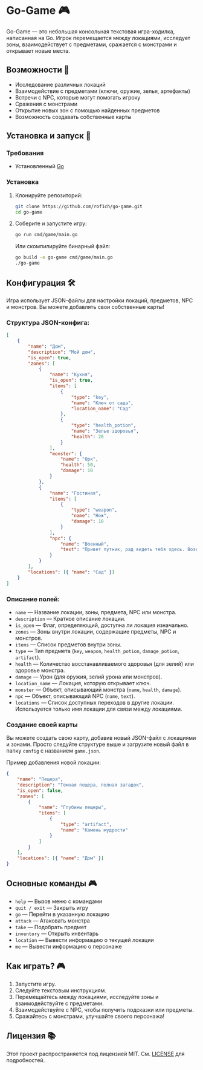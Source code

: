 # Go-Game 🎮

Go-Game — это небольшая консольная текстовая игра-ходилка, написанная на Go. Игрок перемещается между локациями, исследует зоны, взаимодействует с предметами, сражается с монстрами и открывает новые места.

## Возможности 🎲

- Исследование различных локаций
- Взаимодействие с предметами (ключи, оружие, зелья, артефакты)
- Встречи с NPC, которые могут помогать игроку
- Сражения с монстрами
- Открытие новых зон с помощью найденных предметов
- Возможность создавать собственные карты

## Установка и запуск 🚀

### Требования

- Установленный [Go](https://go.dev/dl/)

### Установка

1. Клонируйте репозиторий:
   ```sh
   git clone https://github.com/rof1ch/go-game.git
   cd go-game
   ```
2. Соберите и запустите игру:
   ```sh
   go run cmd/game/main.go
   ```
   Или скомпилируйте бинарный файл:
   ```sh
   go build -o go-game cmd/game/main.go
   ./go-game
   ```

## Конфигурация 🛠

Игра использует JSON-файлы для настройки локаций, предметов, NPC и монстров. Вы можете добавлять свои собственные карты!

### Структура JSON-конфига:

```json
[
	{
		"name": "Дом",
		"description": "Мой дом",
		"is_open": true,
		"zones": [
			{
				"name": "Кухня",
				"is_open": true,
				"items": [
					{
						"type": "key",
						"name": "Ключ от сада",
						"location_name": "Сад"
					},
					{
						"type": "health_potion",
						"name": "Зелье здоровья",
						"health": 20
					}
				],
				"monster": {
					"name": "Орк",
					"health": 50,
					"damage": 10
				}
			},
			{
				"name": "Гостиная",
				"items": [
					{
						"type": "weapon",
						"name": "Нож",
						"damage": 10
					}
				],
				"npc": {
					"name": "Военный",
					"text": "Привет путник, рад видеть тебя здесь. Возьми нож для борьбы с монстрами"
				}
			}
		],
		"locations": [{ "name": "Сад" }]
	}
]
```

### Описание полей:

- `name` — Название локации, зоны, предмета, NPC или монстра.
- `description` — Краткое описание локации.
- `is_open` — Флаг, определяющий, доступна ли локация изначально.
- `zones` — Зоны внутри локации, содержащие предметы, NPC и монстров.
- `items` — Список предметов внутри зоны.
- `type` — Тип предмета (`key`, `weapon`, `health_potion`, `damage_potion`, `artifact`).
- `health` — Количество восстанавливаемого здоровья (для зелий) или здоровье монстра.
- `damage` — Урон (для оружия, зелий урона или монстров).
- `location_name` — Локация, которую открывает ключ.
- `monster` — Объект, описывающий монстра (`name`, `health`, `damage`).
- `npc` — Объект, описывающий NPC (`name`, `text`).
- `locations` — Список доступных переходов в другие локации. Используется только имя локации для связи между локациями.

### Создание своей карты

Вы можете создать свою карту, добавив новый JSON-файл с локациями и зонами. Просто следуйте структуре выше и загрузите новый файл в папку `config` с названием `game.json`.

Пример добавления новой локации:

```json
{
	"name": "Пещера",
	"description": "Темная пещера, полная загадок",
	"is_open": false,
	"zones": [
		{
			"name": "Глубины пещеры",
			"items": [
				{
					"type": "artifact",
					"name": "Камень мудрости"
				}
			]
		}
	],
	"locations": [{ "name": "Дом" }]
}
```

## Основные команды 🎮

- `help` — Вызов меню с командами
- `quit / exit` — Закрыть игру
- `go` — Перейти в указанную локацию
- `attack` — Атаковать монстра
- `take` — Подобрать предмет
- `inventory` — Открыть инвентарь
- `location` — Вывести информацию о текущей локации
- `me` — Вывести информацию о персонаже

## Как играть? 🎮

1. Запустите игру.
2. Следуйте текстовым инструкциям.
3. Перемещайтесь между локациями, исследуйте зоны и взаимодействуйте с предметами.
4. Взаимодействуйте с NPC, чтобы получить подсказки или предметы.
5. Сражайтесь с монстрами, улучшайте своего персонажа!

## Лицензия 📚

Этот проект распространяется под лицензией MIT. См. [LICENSE](https://opensource.org/licenses/MIT) для подробностей.
